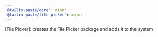 ```yaml
---
'@twilio-paste/core': minor
'@twilio-paste/file-picker': major
---
```


[File Picker]: creates the File Picker package and adds it to the system
